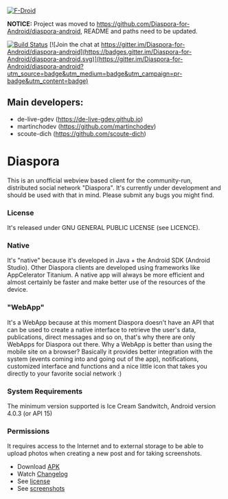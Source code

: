 [![F-Droid](https://f-droid.org/wiki/images/0/06/F-Droid-button_get-it-on.png)](https://f-droid.org/repository/browse/?fdid=com.github.dfa.diaspora_android)

**NOTICE:** Project was moved to  <https://github.com/Diaspora-for-Android/diaspora-android>, README and paths need to be updated.

[![Build Status](https://travis-ci.org/Diaspora-for-Android/diaspora-android.svg?branch=master)](https://travis-ci.org/Diaspora-for-Android/diaspora-android)
[![Join the chat at https://gitter.im/Diaspora-for-Android/diaspora-android](https://badges.gitter.im/Diaspora-for-Android/diaspora-android.svg)](https://gitter.im/Diaspora-for-Android/diaspora-android?utm_source=badge&utm_medium=badge&utm_campaign=pr-badge&utm_content=badge)

## Main developers:


- de-live-gdev (<https://de-live-gdev.github.io>)
- martinchodev (<https://github.com/martinchodev>)
- scoute-dich (<https://github.com/scoute-dich>)

# Diaspora

This is an unofficial webview based client for the community-run, distributed social network "Diaspora". It's currently under development and should be used with that in mind. Please submit any bugs you might find.

### License
It's released under GNU GENERAL PUBLIC LICENSE (see LICENCE).

### Native
It's "native" because it's developed in Java + the Android SDK (Android Studio). Other Diaspora clients are developed using frameworks like AppCelerator Titanium. A native app will always be more efficient and almost certainly be faster and make better use of the resources of the device.

### "WebApp"
It's a WebApp because at this moment Diaspora doesn't have an API that can be used to create a native interface to retrieve the user's data, publications, direct messages and so on, that's why there are only WebApps for Diaspora out there.
Why a WebApp is better than using the mobile site on a browser? Basically it provides better integration with the system (events coming into and going out of the app), notifications, customized interface and functions and a nice little icon that takes you directly to your favorite social network :)

### System Requirements
The minimum version supported is Ice Cream Sandwitch, Android version 4.0.3 (or API 15)

### Permissions
It requires access to the Internet and to external storage to be able to upload photos when creating a new post and for taking screenshots.

- Download [APK](https://github.com/scoute-dich/Diaspora/releases)
- Watch [Changelog](https://github.com/scoute-dich/Diaspora/blob/master/CHANGELOG.md)
- See [license](https://github.com/scoute-dich/Diaspora/blob/master/LICENSE.md)
- See [screenshots](https://github.com/scoute-dich/Diaspora/blob/master/SCREENSHOTS.md)
